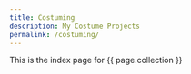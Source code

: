 ```yaml
---
title: Costuming
description: My Costume Projects
permalink: /costuming/
---
```

This is the index page for {{ page.collection }}
